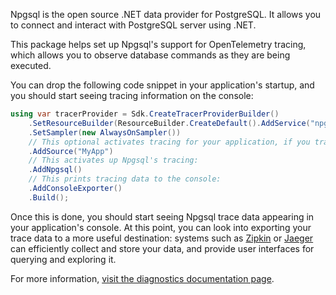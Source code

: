 Npgsql is the open source .NET data provider for PostgreSQL. It allows you to connect and interact with PostgreSQL server using .NET.

This package helps set up Npgsql's support for OpenTelemetry tracing, which allows you to observe database commands as they are being executed.

You can drop the following code snippet in your application's startup, and you should start seeing tracing information on the console: 

```csharp
using var tracerProvider = Sdk.CreateTracerProviderBuilder()
    .SetResourceBuilder(ResourceBuilder.CreateDefault().AddService("npgsql-tester"))
    .SetSampler(new AlwaysOnSampler())
    // This optional activates tracing for your application, if you trace your own activities:
    .AddSource("MyApp")
    // This activates up Npgsql's tracing:
    .AddNpgsql()
    // This prints tracing data to the console:
    .AddConsoleExporter()
    .Build();
```

Once this is done, you should start seeing Npgsql trace data appearing in your application's console. At this point, you can look into exporting your trace data to a more useful destination: systems such as [Zipkin](https://zipkin.io/) or [Jaeger](https://www.jaegertracing.io/) can efficiently collect and store your data, and provide user interfaces for querying and exploring it.

For more information, [visit the diagnostics documentation page](https://www.npgsql.org/doc/diagnostics.html).